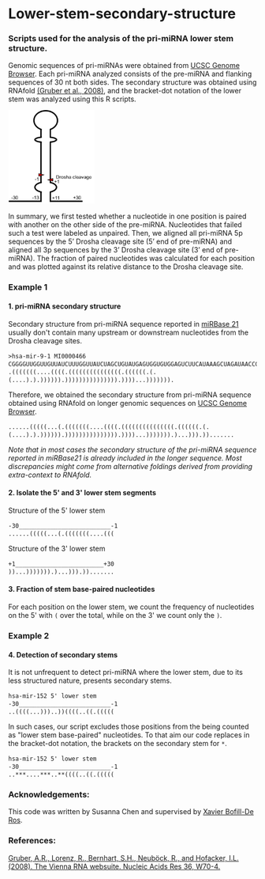 # Lower-stem-secondary-structure
### Scripts used for the analysis of the pri-miRNA lower stem structure.

Genomic sequences of pri-miRNAs were obtained from [UCSC Genome Browser](https://genome.ucsc.edu/). Each pri-miRNA analyzed consists of the pre-miRNA and flanking sequences of 30 nt both sides. The secondary structure was obtained using RNAfold [(Gruber et al., 2008)](https://www.ncbi.nlm.nih.gov/pubmed/18424795), and the bracket-dot notation of the lower stem was analyzed using this R scripts. 

<img src="https://github.com/Gu-Lab-RBL-NCI/Lower-stem-secondary-structure/blob/master/drosha-cleavage.png" width="175" height="189">

In summary, we first tested whether a nucleotide in one position is paired with another on the other side of the pre-miRNA. Nucleotides that failed such a test were labeled as unpaired. Then, we aligned all pri-miRNA 5p sequences by the 5’ Drosha cleavage site (5’ end of pre-miRNA) and aligned all 3p sequences by the 3’ Drosha cleavage site (3’ end of pre-miRNA). The fraction of paired nucleotides was calculated for each position and was plotted against its relative distance to the Drosha cleavage site.

### Example 1
 #### **1. pri-miRNA secondary structure**

Secondary structure from pri-miRNA sequence reported in [miRBase 21](http://www.mirbase.org/) usually don't contain many upstream or downstream nucleotides from the Drosha cleavage sites.

```
>hsa-mir-9-1 MI0000466
CGGGGUUGGUUGUUAUCUUUGGUUAUCUAGCUGUAUGAGUGGUGUGGAGUCUUCAUAAAGCUAGAUAACCGAAAGUAAAAAUAACCCCA
.(((((((....((((.(((((((((((((((.((((((.(.(....).).)))))).))))))))))))))).))))...))))))).
```

Therefore, we obtained the secondary structure from pri-miRNA sequence obtained using RNAfold on longer genomic sequences on [UCSC Genome Browser](https://genome.ucsc.edu/).

```
......(((((...(.(((((((....((((.(((((((((((((((.((((((.(.(....).).)))))).))))))))))))))).))))...))))))).)...))).)).......
```

*Note that in most cases the secondary structure of the pri-miRNA sequence reported in miRBase21 is already included in the longer sequence. Most discrepancies might come from alternative foldings derived from providing extra-context to RNAfold.*

#### **2. Isolate the 5' and 3' lower stem segments**

Structure of the 5' lower stem

```
-30__________________________-1
......(((((...(.(((((((....(((
```

Structure of the 3' lower stem

```
+1_________________________+30
))...))))))).)...))).)).......
```

#### **3. Fraction of stem base-paired nucleotides**

For each position on the lower stem, we count the frequency of nucleotides on the 5' with `(` over the total, while on the 3' we count only the `)`.


### Example 2
#### **4. Detection of secondary stems**

It is not unfrequent to detect pri-miRNA where the lower stem, due to its less structured nature, presents secondary stems.

```
hsa-mir-152 5' lower stem
-30__________________________-1
..((((...)))..))((((..((.(((((
```

In such cases, our script excludes those positions from the being counted as "lower stem base-paired" nucleotides. To that aim our code replaces in the bracket-dot notation, the brackets on the secondary stem for `*`.

```
hsa-mir-152 5' lower stem
-30__________________________-1
..***....***..**((((..((.(((((
```


### Acknowledgements:

This code was written by Susanna Chen and supervised by [Xavier Bofill-De Ros](https://www.ncbi.nlm.nih.gov/pubmed/?term=Bofill-De%20Ros%20X%5BAuthor%5D&cauthor=true&cauthor_uid=28725635).

### References:

[Gruber, A.R., Lorenz, R., Bernhart, S.H., Neuböck, R., and Hofacker, I.L. (2008). The Vienna RNA websuite. Nucleic Acids Res 36, W70-4.](https://www.ncbi.nlm.nih.gov/pubmed/18424795)
